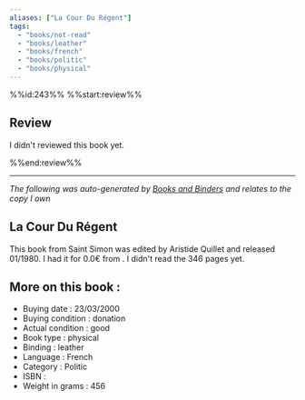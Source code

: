 ```yaml
---
aliases: ["La Cour Du Régent"] 
tags: 
  - "books/not-read" 
  - "books/leather" 
  - "books/french"
  - "books/politic"
  - "books/physical"
---
```

%%id:243%%
%%start:review%%
## Review
I didn't reviewed this book yet. 

%%end:review%%

---
_The following was auto-generated by [Books and Binders](Books%20and%20Binders.md) and relates to the copy I own_
## La Cour Du Régent
This book from Saint Simon was edited by Aristide Quillet and released 01/1980. I had it for 0.0€ from . I didn't read the 346 pages yet.

## More on this book :
- Buying date : 23/03/2000
- Buying condition : donation
- Actual condition : good
- Book type : physical
- Binding : leather
- Language : French
- Category : Politic
- ISBN : 
- Weight in grams : 456
